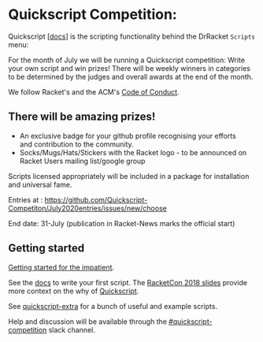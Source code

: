 # Quickscript Competition:

Quickscript [[docs](https://docs.racket-lang.org/quickscript)] is the scripting functionality behind the DrRacket `Scripts` menu:

For the month of July we will be running a Quickscript competition: Write your own script and win prizes!
There will be weekly winners in categories to be determined by the judges and overall awards at the end of the month. 

We follow Racket's and the ACM's [Code of Conduct](https://racket-lang.org/friendly.html).


## There will be amazing prizes!
* An exclusive badge for your github profile recognising your efforts and contribution to the community. 
* Socks/Mugs/Hats/Stickers with the Racket logo - to be announced on Racket Users mailing list/google group

Scripts licensed appropriately will be included in a package for installation and universal fame.

Entries at : https://github.com/Quickscript-Competiton/July2020entries/issues/new/choose

End date: 31-July (publication in Racket-News marks the official start)


## Getting started

[Getting started for the impatient](https://docs.racket-lang.org/quickscript/#%28part._.Make_your_own_script__.First_simple_example%29).

See the [docs](https://docs.racket-lang.org/quickscript) to write your first script.
The [RacketCon 2018 slides](https://drive.google.com/open?id=1ZDtEZ5XIWemWXC5L4Qu-FhuDieRPHwvU) provide more context on the why of [Quickscript](https://github.com/Metaxal/quickscript).

See [quickscript-extra](https://github.com/Metaxal/quickscript-extra) for a bunch of useful and example scripts.

Help and discussion will be available through the [#quickscript-competition](https://racket.slack.com/archives/C0168JZ2QUD) slack channel.

